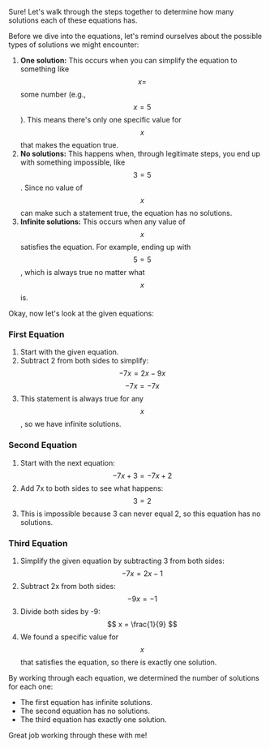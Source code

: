 Sure! Let's walk through the steps together to determine how many solutions each of these equations has. 

Before we dive into the equations, let's remind ourselves about the possible types of solutions we might encounter:
1. **One solution:** This occurs when you can simplify the equation to something like $$x =$$ some number (e.g., $$x = 5$$). This means there's only one specific value for $$x$$ that makes the equation true.
2. **No solutions:** This happens when, through legitimate steps, you end up with something impossible, like $$3 = 5$$. Since no value of $$x$$ can make such a statement true, the equation has no solutions.
3. **Infinite solutions:** This occurs when any value of $$x$$ satisfies the equation. For example, ending up with $$5 = 5$$, which is always true no matter what $$x$$ is.

Okay, now let's look at the given equations:

### First Equation
1. Start with the given equation.
2. Subtract 2 from both sides to simplify:
    $$
    -7x = 2x - 9x
    $$
    $$
    -7x = -7x
    $$
3. This statement is always true for any $$x$$, so we have infinite solutions.

### Second Equation
1. Start with the next equation:
    $$
    -7x + 3 = -7x + 2
    $$
2. Add 7x to both sides to see what happens:
    $$
    3 = 2
    $$
3. This is impossible because 3 can never equal 2, so this equation has no solutions.

### Third Equation
1. Simplify the given equation by subtracting 3 from both sides:
    $$
    -7x = 2x - 1
    $$
2. Subtract 2x from both sides:
    $$
    -9x = -1
    $$
3. Divide both sides by -9:
    $$
    x = \frac{1}{9}
    $$
4. We found a specific value for $$x$$ that satisfies the equation, so there is exactly one solution.

By working through each equation, we determined the number of solutions for each one:
- The first equation has infinite solutions.
- The second equation has no solutions.
- The third equation has exactly one solution.

Great job working through these with me!